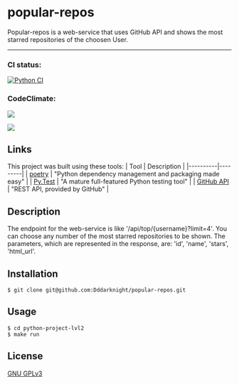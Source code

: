 # popular-repos
Popular-repos is a web-service that uses GitHub API and shows the most starred repositories of the choosen User.

____

### CI status:

[![Python CI](https://github.com/Dddarknight/popular-repos/actions/workflows/pyci.yml/badge.svg)](https://github.com/Dddarknight/popular-repos/actions)

### CodeClimate:
<a href="https://codeclimate.com/github/Dddarknight/popular-repos/maintainability"><img src="https://api.codeclimate.com/v1/badges/4d0b778f2499458d20cf/maintainability" /></a>

<a href="https://codeclimate.com/github/Dddarknight/popular-repos/test_coverage"><img src="https://api.codeclimate.com/v1/badges/4d0b778f2499458d20cf/test_coverage" /></a>

## Links
This project was built using these tools:
| Tool | Description |
|----------|---------|
| [poetry](https://python-poetry.org/) |  "Python dependency management and packaging made easy" |
| [Py.Test](https://pytest.org) | "A mature full-featured Python testing tool" |
| [GitHub API](https://docs.github.com/en/rest) | "REST API, provided by GitHub" |

## Description
The endpoint for the web-service is like '/api/top/{username}?limit=4'.
You can choose any number of the most starred repositories to be shown.
The parameters, which are represented in the response, are: 'id', 'name', 'stars', 'html_url'.


## Installation
```
$ git clone git@github.com:Dddarknight/popular-repos.git
```

## Usage
```
$ cd python-project-lvl2
$ make run

```

## License
[GNU GPLv3](https://choosealicense.com/licenses/gpl-3.0/)